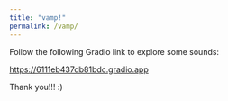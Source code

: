 ```yaml
---
title: "vamp!"
permalink: /vamp/
---
```


Follow the following Gradio link to explore some sounds:

<a href=" https://6111eb437db81bdc.gradio.app"> https://6111eb437db81bdc.gradio.app

</a>

Thank you!!! :)
